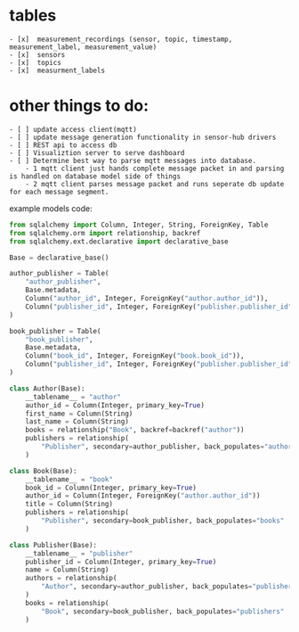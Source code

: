 # tables
    - [x]  measurement_recordings (sensor, topic, timestamp, measurement_label, measurement_value)
    - [x]  sensors
    - [x]  topics
    - [x]  measurment_labels
# other things to do:
    - [ ] update access client(mqtt)
    - [ ] update message generation functionality in sensor-hub drivers
    - [ ] REST api to access db
    - [ ] Visualiztion server to serve dashboard
    - [ ] Determine best way to parse mqtt messages into database.
        - 1 mqtt client just hands complete message packet in and parsing is handled on database model side of things
        - 2 mqtt client parses message packet and runs seperate db update for each message segment.


example models code:
```python
from sqlalchemy import Column, Integer, String, ForeignKey, Table
from sqlalchemy.orm import relationship, backref
from sqlalchemy.ext.declarative import declarative_base

Base = declarative_base()

author_publisher = Table(
    "author_publisher",
    Base.metadata,
    Column("author_id", Integer, ForeignKey("author.author_id")),
    Column("publisher_id", Integer, ForeignKey("publisher.publisher_id")),
)

book_publisher = Table(
    "book_publisher",
    Base.metadata,
    Column("book_id", Integer, ForeignKey("book.book_id")),
    Column("publisher_id", Integer, ForeignKey("publisher.publisher_id")),
)

class Author(Base):
    __tablename__ = "author"
    author_id = Column(Integer, primary_key=True)
    first_name = Column(String)
    last_name = Column(String)
    books = relationship("Book", backref=backref("author"))
    publishers = relationship(
        "Publisher", secondary=author_publisher, back_populates="authors"
    )

class Book(Base):
    __tablename__ = "book"
    book_id = Column(Integer, primary_key=True)
    author_id = Column(Integer, ForeignKey("author.author_id"))
    title = Column(String)
    publishers = relationship(
        "Publisher", secondary=book_publisher, back_populates="books"
    )

class Publisher(Base):
    __tablename__ = "publisher"
    publisher_id = Column(Integer, primary_key=True)
    name = Column(String)
    authors = relationship(
        "Author", secondary=author_publisher, back_populates="publishers"
    )
    books = relationship(
        "Book", secondary=book_publisher, back_populates="publishers"
    )
 ```